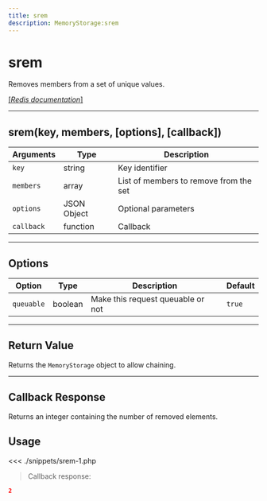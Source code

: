 ```yaml
---
title: srem
description: MemoryStorage:srem
---
```


# srem

Removes members from a set of unique values.

[[_Redis documentation_]](https://redis.io/commands/srem)

---

## srem(key, members, [options], [callback])

| Arguments  | Type        | Description                            |
| ---------- | ----------- | -------------------------------------- |
| `key`      | string      | Key identifier                         |
| `members`  | array       | List of members to remove from the set |
| `options`  | JSON Object | Optional parameters                    |
| `callback` | function    | Callback                               |

---

## Options

| Option     | Type    | Description                       | Default |
| ---------- | ------- | --------------------------------- | ------- |
| `queuable` | boolean | Make this request queuable or not | `true`  |

---

## Return Value

Returns the `MemoryStorage` object to allow chaining.

---

## Callback Response

Returns an integer containing the number of removed elements.

## Usage

<<< ./snippets/srem-1.php

> Callback response:

```json
2
```
